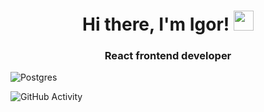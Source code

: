 <h1 align="center">Hi there, I'm Igor!
<img src="https://github.com/blackcater/blackcater/raw/main/images/Hi.gif" height="32"/></h1>
<h3 align="center">React frontend developer</h3>

<!--
**music-hound/music-hound** is a ✨ _special_ ✨ repository because its `README.md` (this file) appears on your GitHub profile.

Here are some ideas to get you started:

- 🔭 I’m currently working on ...
- 🌱 I’m currently learning ...
- 👯 I’m looking to collaborate on ...
- 🤔 I’m looking for help with ...
- 💬 Ask me about ...
- 📫 How to reach me: ...
- 😄 Pronouns: ...
- ⚡ Fun fact: ...
-->
![Postgres](https://img.shields.io/badge/postgres-%23316192.svg?style=for-the-badge&logo=postgresql&logoColor=white)

![GitHub Activity](https://github-readme-activity-graph.vercel.app/graph?username=music-hound&theme=github-compact)
